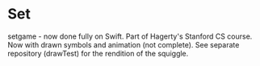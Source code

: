 # Set
setgame - now done fully on Swift. Part of Hagerty's Stanford CS course. Now with drawn symbols and animation (not complete).
See separate repository (drawTest) for the rendition of the squiggle.

